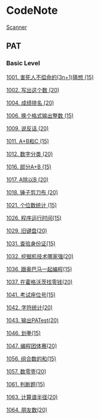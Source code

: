 # CodeNote
[Scanner](https://github.com/Chinver/CodeNote/blob/master/PAT/Scanner.md)

## PAT
### Basic Level
[1001. 害死人不偿命的(3n+1)猜想 (15)](https://github.com/Chinver/CodeNote/blob/master/PAT/Basic%20Level/1001.%20%E5%AE%B3%E6%AD%BB%E4%BA%BA%E4%B8%8D%E5%81%BF%E5%91%BD%E7%9A%84(3n%2B1)%E7%8C%9C%E6%83%B3%20(15).md) 

[1002. 写出这个数 (20)](https://github.com/Chinver/CodeNote/blob/master/PAT/Basic%20Level/1002.%20%E5%86%99%E5%87%BA%E8%BF%99%E4%B8%AA%E6%95%B0%20(20).md) 

[1004. 成绩排名 (20)](https://github.com/Chinver/CodeNote/blob/master/PAT/Basic%20Level/1004.%20%E6%88%90%E7%BB%A9%E6%8E%92%E5%90%8D%20(20).md) 

[1006. 换个格式输出整数 (15)](https://github.com/Chinver/CodeNote/blob/master/PAT/Basic%20Level/1006.%20%E6%8D%A2%E4%B8%AA%E6%A0%BC%E5%BC%8F%E8%BE%93%E5%87%BA%E6%95%B4%E6%95%B0%20(15).md) 

[1009. 说反话 (20)](https://github.com/Chinver/CodeNote/blob/master/PAT/Basic%20Level/1009.%20%E8%AF%B4%E5%8F%8D%E8%AF%9D%20(20).md) 

[1011. A+B和C (15)](https://github.com/Chinver/CodeNote/blob/master/PAT/Basic%20Level/1011.%20A%2BB%E5%92%8CC%20(15).md) 

[1012. 数字分类 (20)](https://github.com/Chinver/CodeNote/blob/master/PAT/Basic%20Level/1012.%20%E6%95%B0%E5%AD%97%E5%88%86%E7%B1%BB%20(20).md) 

[1016. 部分A+B (15)](https://github.com/Chinver/CodeNote/blob/master/PAT/Basic%20Level/1016.%20%E9%83%A8%E5%88%86A%2BB%20(15).md) 

[1017. A除以B (20)](https://github.com/Chinver/CodeNote/blob/master/PAT/Basic%20Level/1017.%20A%E9%99%A4%E4%BB%A5B%20(20).md)

[1018. 锤子剪刀布 (20)](https://github.com/Chinver/CodeNote/blob/master/PAT/Basic%20Level/1018.%20%E9%94%A4%E5%AD%90%E5%89%AA%E5%88%80%E5%B8%83%20(20).md)

[1021. 个位数统计 (15)](https://github.com/Chinver/CodeNote/blob/master/PAT/Basic%20Level/1021.%20%E4%B8%AA%E4%BD%8D%E6%95%B0%E7%BB%9F%E8%AE%A1%20(15).md) 

[1026. 程序运行时间(15)](https://github.com/Chinver/CodeNote/blob/master/PAT/Basic%20Level/1026.%20%E7%A8%8B%E5%BA%8F%E8%BF%90%E8%A1%8C%E6%97%B6%E9%97%B4(15).md) 

[1029. 旧键盘(20)](https://github.com/Chinver/CodeNote/blob/master/PAT/Basic%20Level/1029.%20%E6%97%A7%E9%94%AE%E7%9B%98(20).md) 

[1031. 查验身份证(15)](https://github.com/Chinver/CodeNote/blob/master/PAT/Basic%20Level/1031.%20%E6%9F%A5%E9%AA%8C%E8%BA%AB%E4%BB%BD%E8%AF%81(15).md) 

[1032. 挖掘机技术哪家强(20)](https://github.com/Chinver/CodeNote/blob/master/PAT/Basic%20Level/1032.%20%E6%8C%96%E6%8E%98%E6%9C%BA%E6%8A%80%E6%9C%AF%E5%93%AA%E5%AE%B6%E5%BC%BA(20).md) 

[1036. 跟奥巴马一起编程(15)](https://github.com/Chinver/CodeNote/blob/master/PAT/Basic%20Level/1036.%20%E8%B7%9F%E5%A5%A5%E5%B7%B4%E9%A9%AC%E4%B8%80%E8%B5%B7%E7%BC%96%E7%A8%8B(15).md) 

[1037. 在霍格沃茨找零钱(20)](https://github.com/Chinver/CodeNote/blob/master/PAT/Basic%20Level/1037.%20%E5%9C%A8%E9%9C%8D%E6%A0%BC%E6%B2%83%E8%8C%A8%E6%89%BE%E9%9B%B6%E9%92%B1(20).md) 

[1041. 考试座位号(15)](https://github.com/Chinver/CodeNote/blob/master/PAT/Basic%20Level/1041.%20%E8%80%83%E8%AF%95%E5%BA%A7%E4%BD%8D%E5%8F%B7(15).md) 

[1042. 字符统计(20)](https://github.com/Chinver/CodeNote/blob/master/PAT/Basic%20Level/1042.%20%E5%AD%97%E7%AC%A6%E7%BB%9F%E8%AE%A1(20).md) 

[1043. 输出PATest(20)](https://github.com/Chinver/CodeNote/blob/master/PAT/Basic%20Level/1043.%20%E8%BE%93%E5%87%BAPATest(20).md) 

[1046. 划拳(15)](https://github.com/Chinver/CodeNote/blob/master/PAT/Basic%20Level/1046.%20%E5%88%92%E6%8B%B3(15).md) 

[1047. 编程团体赛(20)](https://github.com/Chinver/CodeNote/blob/master/PAT/Basic%20Level/1047.%20%E7%BC%96%E7%A8%8B%E5%9B%A2%E4%BD%93%E8%B5%9B(20).md) 

[1056. 组合数的和(15)](https://github.com/Chinver/CodeNote/blob/master/PAT/Basic%20Level/1056.%20%E7%BB%84%E5%90%88%E6%95%B0%E7%9A%84%E5%92%8C(15).md) 

[1057. 数零壹(20)](https://github.com/Chinver/CodeNote/blob/master/PAT/Basic%20Level/1057.%20%E6%95%B0%E9%9B%B6%E5%A3%B9(20).md) 

[1061. 判断题(15)](https://github.com/Chinver/CodeNote/blob/master/PAT/Basic%20Level/1061.%20%E5%88%A4%E6%96%AD%E9%A2%98(15).md)

[1063. 计算谱半径(20)](https://github.com/Chinver/CodeNote/blob/master/PAT/Basic%20Level/1063.%20%E8%AE%A1%E7%AE%97%E8%B0%B1%E5%8D%8A%E5%BE%84(20).md)

[1064. 朋友数(20)](https://github.com/Chinver/CodeNote/blob/master/PAT/Basic%20Level/1064.%20%E6%9C%8B%E5%8F%8B%E6%95%B0(20).md)

